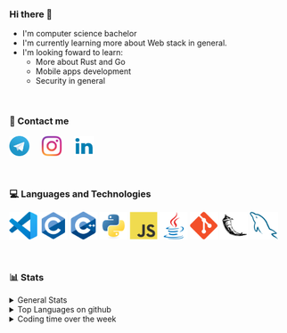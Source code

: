 ### Hi there 👋

<ul>
    <li> I'm computer science bachelor</li>
    <li> I'm currently learning more about Web stack in general. </li>
    <li> I'm looking foward to learn: 
        <ul>
            <li>More about Rust and Go</li>
            <li>Mobile apps development</li>
            <li>Security in general</li>
        </ul>
    </li>
</ul>
</br>

### :email: Contact me
<p>
    <a href="https://t.me/shamior"><img src="./img/telegram.png" height="36"></a>
    &emsp;
    <a href="https://instagram.com/shamior_"><img src="./img/instagram.png" height="36"></a>
    &emsp;
    <a href="https://www.linkedin.com/in/shamior"><img src="./img/linkedin.png" height="36"></a>
</p>
</br>

### 💻 Languages and Technologies 
<p>
    <img src="https://raw.githubusercontent.com/devicons/devicon/master/icons/vscode/vscode-original.svg" alt="VS Code" height="50">
    <img src="https://raw.githubusercontent.com/devicons/devicon/master/icons/c/c-original.svg" alt="C" height="50">
    <img src="https://raw.githubusercontent.com/devicons/devicon/master/icons/cplusplus/cplusplus-original.svg" alt="C++" height="50">
    <img src="https://raw.githubusercontent.com/devicons/devicon/master/icons/python/python-original.svg" alt="Python" height="50">
    <img src="https://raw.githubusercontent.com/devicons/devicon/master/icons/javascript/javascript-original.svg" alt="Javascript" height="50">
    <img src="https://raw.githubusercontent.com/devicons/devicon/master/icons/java/java-original.svg" alt="Java" height="50">
    <img src="https://raw.githubusercontent.com/devicons/devicon/master/icons/git/git-original.svg" alt="Git" height="50">
    <img src="https://raw.githubusercontent.com/devicons/devicon/master/icons/flask/flask-original.svg" alt="Flask" height="50">
    <img src="https://raw.githubusercontent.com/devicons/devicon/master/icons/mysql/mysql-original.svg" alt="MySQL" height="50">    
</p>
</br>

### :bar_chart: Stats
<details>
    <summary>General Stats</summary></br>
    <p align="center">
        <img src="https://github-readme-stats.vercel.app/api?username=shamior&show_icons=true&theme=dracula" alt="Kevyn Stats">
    </p>
</details>

<details>
    <summary>Top Languages on github</summary></br>
    <p align="center">
        <img src="https://github-readme-stats.vercel.app/api/top-langs/?username=shamior&theme=dracula" alt="Top Langs">
    </p>
</details>

<details>
    <summary>Coding time over the week</summary></br>

<!--START_SECTION:waka-->

```txt
Total Time: 3 hrs 12 mins

TypeScript   3 hrs 8 mins    ▰▰▰▰▰▰▰▰▰▰▰▰▰▰▰▰▰▰▰▰▰▰▰▰▰   98.36 %
Python       3 mins          ▱▱▱▱▱▱▱▱▱▱▱▱▱▱▱▱▱▱▱▱▱▱▱▱▱   01.64 %
```

<!--END_SECTION:waka-->

</details>

